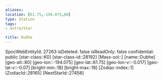 ```yaml
---
aliases: 
location: [61.75,-194.075,80]
type: Station
tags:
- astro/Star

title: Dubhe
---
```

SpocWebEntityId: 27263
isDeleted: false
isReadOnly: false
confidential: public
[star-class::K0]
[star-class-id::28192]
[Mass-sol::]
[name::Dubhe]
[geo-alt::80]
[geo-lon::-194.075]
[geo-lat::61.75]
[geo-lon-v::-0.017]
[geo-lat-v::-0.07]
[bright-min::18]
[bright-max::18]
[Zodiac-index::1]
[ZodiacId::28165]
[NextStarId::27458]



